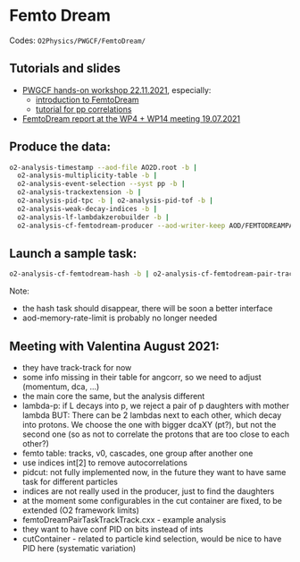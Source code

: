 # Femto Dream

Codes: `O2Physics/PWGCF/FemtoDream/`

## Tutorials and slides
- [PWGCF hands-on workshop 22.11.2021](https://indico.cern.ch/event/1092615/), especially:
  - [introduction to FemtoDream](https://indico.cern.ch/event/1092615/contributions/4594901/attachments/2350467/4009563/tutorial.pdf)
  - [tutorial for pp correlations](https://indico.cern.ch/event/1092615/contributions/4594904/attachments/2350474/4009036/Obtaining%20p-p%20correlations%20in%20o2.pdf)
- [FemtoDream report at the WP4 + WP14 meeting 19.07.2021](https://indico.cern.ch/event/1060355/contributions/4455868/attachments/2283669/3881071/WP14_FemtoDream_190721.pdf)

## Produce the data:
```bash
o2-analysis-timestamp --aod-file AO2D.root -b |
  o2-analysis-multiplicity-table -b |
  o2-analysis-event-selection --syst pp -b |
  o2-analysis-trackextension -b |
  o2-analysis-pid-tpc -b | o2-analysis-pid-tof -b |
  o2-analysis-weak-decay-indices -b |
  o2-analysis-lf-lambdakzerobuilder -b |
  o2-analysis-cf-femtodream-producer --aod-writer-keep AOD/FEMTODREAMPARTS/0,AOD/FEMTODREAMCOLS/0 --aod-writer-resfile FemtoAO2D -b --aod-memory-rate-limit 600000000
```

## Launch a sample task:
```bash
o2-analysis-cf-femtodream-hash -b | o2-analysis-cf-femtodream-pair-track-track --aod-file FemtoAO2D.root --aod-memory-rate-limit 600000000 --ConfCutPartTwo 5543046 --ConfCutPartOne 5543046
```

Note:
- the hash task should disappear, there will be soon a better interface
- aod-memory-rate-limit is probably no longer needed

## Meeting with Valentina August 2021:
- they have track-track for now
- some info missing in their table for angcorr, so we need to adjust (momentum, dca, ...)
- the main core the same, but the analysis different
- lambda-p: if L decays into p, we reject a pair of p daughters with mother lambda
BUT: There can be 2 lambdas next to each other, which decay into protons. We choose the one with bigger dcaXY (pt?), but not the second one (so as not to correlate the protons that are too close to each other?)
- femto table: tracks, v0, cascades, one group after another one
- use indices int[2] to remove autocorrelations
- pidcut: not fully implemented now, in the future they want to have same task for different particles
- indices are not really used in the producer, just to find the daughters
- at the moment some configurables in the cut container are fixed, to be extended (O2 framework limits)
- femtoDreamPairTaskTrackTrack.cxx - example analysis
- they want to have conf PID on bits instead of ints
- cutContainer - related to particle kind selection, would be nice to have PID here (systematic variation)
